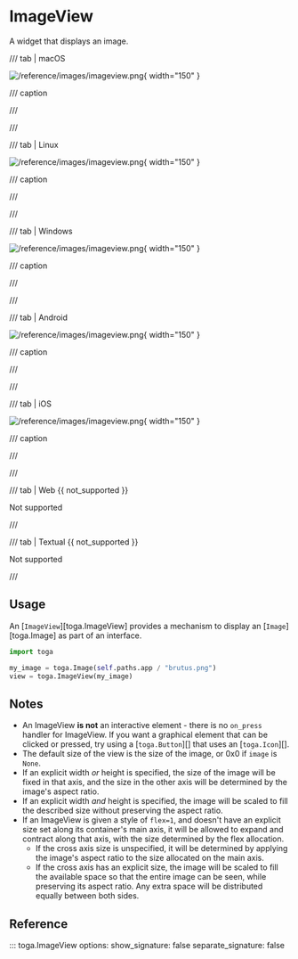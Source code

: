 # ImageView

A widget that displays an image.

/// tab | macOS

![/reference/images/imageview.png](/reference/images/imageview.png){ width="150" }

/// caption

///

<!-- TODO: Update alt text -->

///

/// tab | Linux

![/reference/images/imageview.png](/reference/images/imageview.png){ width="150" }

/// caption

///

<!-- TODO: Update alt text -->

///

/// tab | Windows

![/reference/images/imageview.png](/reference/images/imageview.png){ width="150" }

/// caption

///

<!-- TODO: Update alt text -->

///

/// tab | Android

![/reference/images/imageview.png](/reference/images/imageview.png){ width="150" }

/// caption

///

<!-- TODO: Update alt text -->

///

/// tab | iOS

![/reference/images/imageview.png](/reference/images/imageview.png){ width="150" }

/// caption

///

<!-- TODO: Update alt text -->

///

/// tab | Web {{ not_supported }}

Not supported

///

/// tab | Textual {{ not_supported }}

Not supported

///

## Usage

An [`ImageView`][toga.ImageView] provides a mechanism to display an [`Image`][toga.Image] as part of an interface.

```python
import toga

my_image = toga.Image(self.paths.app / "brutus.png")
view = toga.ImageView(my_image)
```

## Notes

- An ImageView **is not** an interactive element - there is no `on_press` handler for ImageView. If you want a graphical element that can be clicked or pressed, try using a [`toga.Button`][] that uses an [`toga.Icon`][].
- The default size of the view is the size of the image, or 0x0 if `image` is `None`.
- If an explicit width *or* height is specified, the size of the image will be fixed in that axis, and the size in the other axis will be determined by the image's aspect ratio.
- If an explicit width *and* height is specified, the image will be scaled to fill the described size without preserving the aspect ratio.
- If an ImageView is given a style of `flex=1`, and doesn't have an explicit size set along its container's main axis, it will be allowed to expand and contract along that axis, with the size determined by the flex allocation.
    - If the cross axis size is unspecified, it will be determined by applying the image's aspect ratio to the size allocated on the main axis.
    - If the cross axis has an explicit size, the image will be scaled to fill the available space so that the entire image can be seen, while preserving its aspect ratio. Any extra space will be distributed equally between both sides.

## Reference

::: toga.ImageView
    options:
        show_signature: false
        separate_signature: false
